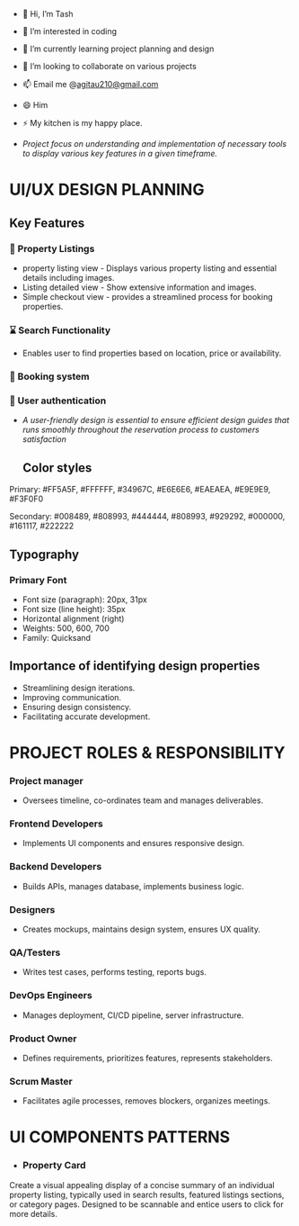 - 👋 Hi, I’m Tash
- 👀 I’m interested in coding
- 🌱 I’m currently learning project planning and design
- 💞️ I’m looking to collaborate on various projects
- 📫 Email me @agitau210@gmail.com
- 😄 Him
- ⚡ My kitchen is my happy place.

- *Project focus on understanding and implementation of necessary tools to display various key features in a given timeframe.*

# UI/UX DESIGN PLANNING

  ## Key Features
### 📲 Property Listings
- property listing view - Displays various property listing and essential details including images.
- Listing detailed view - Show extensive information and images.
- Simple checkout view - provides a streamlined process for booking properties.
### ⌛ Search Functionality
- Enables user to find properties based on location, price or availability.
### 📝 Booking system
### 🔗 User authentication

- *A user-friendly design is essential to ensure efficient design guides that runs smoothly throughout the reservation process to customers satisfaction*
  
  ## Color styles

Primary: #FF5A5F, #FFFFFF, #34967C, #E6E6E6, #EAEAEA, #E9E9E9, #F3F0F0

Secondary: #008489, #808993, #444444, #808993, #929292, #000000, #161117, #222222


   ## Typography

### Primary Font

- Font size (paragraph): 20px, 31px
- Font size (line height): 35px
- Horizontal alignment (right)
- Weights: 500, 600, 700
- Family: Quicksand

 ## Importance of identifying design properties
 - Streamlining design iterations.
 - Improving communication.
 - Ensuring design consistency.
 - Facilitating accurate development.

# PROJECT ROLES & RESPONSIBILITY

### Project manager
- Oversees timeline, co-ordinates team and manages deliverables.

### Frontend Developers
- Implements UI components and ensures responsive design.

### Backend Developers
- Builds APIs, manages database, implements business logic.

### Designers
- Creates mockups, maintains design system, ensures UX quality.

### QA/Testers
- Writes test cases, performs testing, reports bugs.

### DevOps Engineers
- Manages deployment, CI/CD pipeline, server infrastructure.

### Product Owner
- Defines requirements, prioritizes features, represents stakeholders.

### Scrum Master
- Facilitates agile processes, removes blockers, organizes meetings.

# UI COMPONENTS PATTERNS

 - ### Property Card
Create a visual appealing display of a concise summary of an individual property listing, typically used in search results, featured listings sections, or category pages. Designed to be scannable and entice users to click for more details.

  
<!---
Ta-sh254/Ta-sh254 is a ✨ special ✨ repository because its `README.md` (this file) appears on your GitHub profile.
You can click the Preview link to take a look at your changes.
--->
